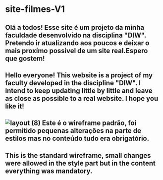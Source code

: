 # site-filmes-V1
 Olá a todos! Esse site é um projeto da minha faculdade desenvolvido na disciplina "DIW". Pretendo ir atualizando aos poucos e deixar o mais proxímo possivel de um site real.Espero que gostem!
 ---
 Hello everyone! This website is a project of my faculty developed in the discipline "DIW". I intend to keep updating little by little and leave as close as possible to a real website. I hope you like it!
 ---
 ![layout (8)](https://user-images.githubusercontent.com/61760048/118412504-d28d4c80-b670-11eb-9e66-ee725d8e0d24.jpg)
Este é o wireframe padrão, foi permitido pequenas alterações na parte de estilos mas no conteúdo tudo era obrigatório.
---
This is the standard wireframe, small changes were allowed in the style part but in the content everything was mandatory.
---
